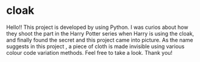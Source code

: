 # cloak
Hello!!
This project is developed by using Python. I was curios about how they shoot the part in the Harry Potter series when 
Harry is using the cloak, and finally found the secret and this project came into picture.
As the name suggests in this project , a piece of cloth is made invisible using various colour code variation methods.
Feel free to take a look.
Thank you!
